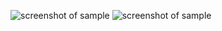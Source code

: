 



![screenshot of sample](https://github.com/AlexanderSemenov1/Lora-E32-433T30D-TTL-1W/blob/master/Foto/Foto1.png)
![screenshot of sample](https://github.com/AlexanderSemenov1/Lora-E32-433T30D-TTL-1W/blob/master/Foto/Foto2.png)